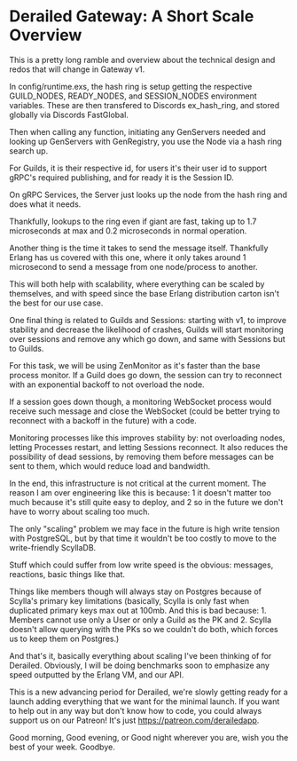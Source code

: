 # Derailed Gateway: A Short Scale Overview

This is a pretty long ramble and overview about the technical design and redos that will change in Gateway v1.

In config/runtime.exs, the hash ring is setup getting the respective GUILD\_NODES, READY\_NODES, and SESSION\_NODES environment variables. These are then transfered to Discords ex\_hash\_ring, and stored globally via Discords FastGlobal.

Then when calling any function, initiating any GenServers needed and looking up GenServers with GenRegistry, you use the Node via a hash ring search up.

For Guilds, it is their respective id, for users it's their user id to support gRPC's required publishing, and for ready it is the Session ID.

On gRPC Services, the Server just looks up the node from the hash ring and does what it needs.

Thankfully, lookups to the ring even if giant are fast, taking up to 1.7 microseconds at max and 0.2 microseconds in normal operation.

Another thing is the time it takes to send the message itself. Thankfully Erlang has us covered with this one, where it only takes around 1 microsecond to send a message from one node/process to another.

This will both help with scalability, where everything can be scaled by themselves, and with speed since the base Erlang distribution carton isn't the best for our use case.

One final thing is related to Guilds and Sessions: starting with v1, to improve stability and decrease the likelihood of crashes, Guilds will start monitoring over sessions and remove any which go down, and same with Sessions but to Guilds.

For this task, we will be using ZenMonitor as it's faster than the base process monitor. If a Guild does go down, the session can try to reconnect with an exponential backoff to not overload the node.

If a session goes down though, a monitoring WebSocket process would receive such message and close the WebSocket (could be better trying to reconnect with a backoff in the future) with a code.

Monitoring processes like this improves stability by: not overloading nodes, letting Processes restart, and letting Sessions reconnect. It also reduces the possibility of dead sessions, by removing them before messages can be sent to them, which would reduce load and bandwidth.

In the end, this infrastructure is not critical at the current moment. The reason I am over engineering like this is because: 1 it doesn't matter too much because it's still quite easy to deploy, and 2 so in the future we don't have to worry about scaling too much.

The only "scaling" problem we may face in the future is high write tension with PostgreSQL, but by that time it wouldn't be too costly to move to the write-friendly ScyllaDB.

Stuff which could suffer from low write speed is the obvious: messages, reactions, basic things like that.

Things like members though will always stay on Postgres because of Scylla's primary key limitations (basically, Scylla is only fast when duplicated primary keys max out at 100mb. And this is bad because: 1. Members cannot use only a User or only a Guild as the PK and 2. Scylla doesn't allow querying with the PKs so we couldn't do both, which forces us to keep them on Postgres.)

And that's it, basically everything about scaling I've been thinking of for Derailed. Obviously, I will be doing benchmarks soon to emphasize any speed outputted by the Erlang VM, and our API.

This is a new advancing period for Derailed, we're slowly getting ready for a launch adding everything that we want for the minimal launch. If you want to help out in any way but don't know how to code, you could always support us on our Patreon! It's just https://patreon.com/derailedapp.

Good morning, Good evening, or Good night wherever you are, wish you the best of your week. Goodbye.